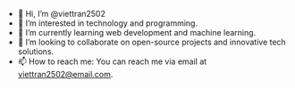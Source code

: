 - 👋 Hi, I’m @viettran2502
- 👀 I’m interested in technology and programming.
- 🌱 I’m currently learning web development and machine learning.
- 💞️ I’m looking to collaborate on open-source projects and innovative tech solutions.
- 📫 How to reach me: You can reach me via email at viettran2502@email.com.

<!---
viettran2502/viettran2502 is a ✨ special ✨ repository because its `README.md` (this file) appears on your GitHub profile.
You can click the Preview link to take a look at your changes.
--->
